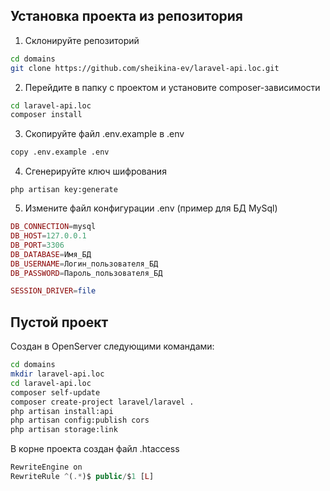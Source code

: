 ## Установка проекта из репозитория
1. Склонируйте репозиторий 
```sh
cd domains
git clone https://github.com/sheikina-ev/laravel-api.loc.git
```
2. Перейдите в папку с проектом и установите composer-зависимости
```sh
cd laravel-api.loc
composer install
```
3. Скопируйте файл .env.example в .env
```sh
copy .env.example .env
```
4. Сгенерируйте ключ шифрования
```shell
php artisan key:generate
```
5. Измените файл конфигурации .env (пример для БД MySql)
```php
DB_CONNECTION=mysql
DB_HOST=127.0.0.1
DB_PORT=3306
DB_DATABASE=Имя_БД
DB_USERNAME=Логин_пользователя_БД
DB_PASSWORD=Пароль_пользователя_БД

SESSION_DRIVER=file
```


## Пустой проект 
Создан в OpenServer следующими командами:
```sh
cd domains
mkdir laravel-api.loc
cd laravel-api.loc
composer self-update
composer create-project laravel/laravel .
php artisan install:api
php artisan config:publish cors
php artisan storage:link
```

В корне проекта создан файл .htaccess
```php
RewriteEngine on
RewriteRule ^(.*)$ public/$1 [L]
```
